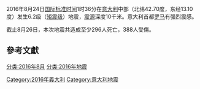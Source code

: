 2016年8月24日[国际标准时间](https://zh.wikipedia.org/wiki/国际标准时间 "wikilink")1时36分在[意大利](../Page/意大利.md "wikilink")中部（北纬42.70度，东经13.10度）发生6.2级（[矩震级](https://zh.wikipedia.org/wiki/矩震级 "wikilink")）地震，[震源](../Page/震源.md "wikilink")深度10千米。意大利首都[罗马](../Page/罗马.md "wikilink")有强烈震感。

截止8月26日，本次地震共造成至少296人死亡，388人受傷。

## 參考文獻

[分类:2016年8月](https://zh.wikipedia.org/wiki/分类:2016年8月 "wikilink") [分类:2016年地震](https://zh.wikipedia.org/wiki/分类:2016年地震 "wikilink")

[Category:2016年義大利](https://zh.wikipedia.org/wiki/Category:2016年義大利 "wikilink") [Category:意大利地震](https://zh.wikipedia.org/wiki/Category:意大利地震 "wikilink")